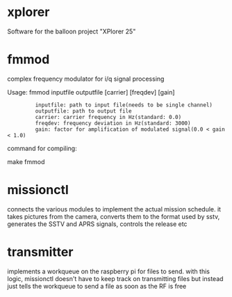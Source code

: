 xplorer
=======

Software for the balloon project "XPlorer 25"

fmmod
======

complex frequency modulator for i/q signal processing

Usage: fmmod inputfile outputfile [carrier] [freqdev] [gain]

             inputfile: path to input file(needs to be single channel)
             outputfile: path to output file
             carrier: carrier frequency in Hz(standard: 0.0)
             freqdev: frequency deviation in Hz(standard: 3000)
             gain: factor for amplification of modulated signal(0.0 < gain < 1.0)

command for compiling:

make fmmod

missionctl
==========

connects the various modules to implement the actual mission schedule. it takes pictures from the camera, 
converts them to the format used by sstv, generates the SSTV and APRS signals, controls the release etc

transmitter
===========

implements a workqueue on the raspberry pi for files to send. with this logic, missionctl doesn't have to keep track
on transmitting files but instead just tells the workqueue to send a file as soon as the RF is free
